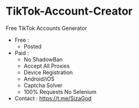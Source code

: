 # TikTok-Account-Creator
Free TikTok Accounts Generator
- Free :
  - Posted
- Paid :
  - No ShadowBan
  - Accept All Proxies
  - Device Registration
  - Android/iOS
  - Captcha Solver
  - 100% Requests No Selenium
- Contact : https://t.me/SizaGod
